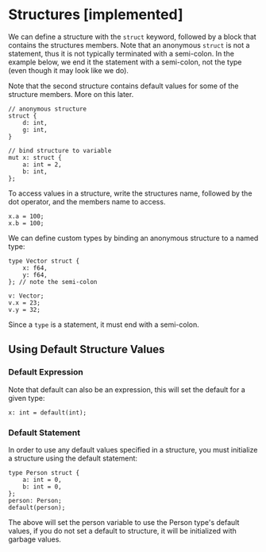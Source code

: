 # Structures [implemented]

We can define a structure with the `struct` keyword, followed by a block that
contains the structures members. Note that an anonymous
`struct` is not a statement, thus it is not typically terminated with a
semi-colon. In the example below, we end it the statement with a
semi-colon, not the type (even though it may look like we do). 

Note that the second structure contains default values for some of the structure
members. More on this later.

```
// anonymous structure
struct {
    d: int,
    g: int,
}

// bind structure to variable
mut x: struct {
    a: int = 2,
    b: int,
};
```

To access values in a structure, write the structures name, followed by
the dot operator, and the members name to access.

```
x.a = 100;
x.b = 100;
```

We can define custom types by binding an anonymous structure to a named type:

```
type Vector struct {
    x: f64,
    y: f64,
}; // note the semi-colon

v: Vector;
v.x = 23;
v.y = 32;
```

Since a `type` is a statement, it must end with a semi-colon.

## Using Default Structure Values
### Default Expression
Note that default can also be an expression, this will set the default for a
given type:

```
x: int = default(int);
```

### Default Statement
In order to use any default values specified in a structure, you must initialize
a structure using the default statement:

    type Person struct {
        a: int = 0,
        b: int = 0,
    };
    person: Person;
    default(person);
    
The above will set the person variable to use the Person type's default values, if
you do not set a default to structure, it will be initialized with garbage values.
